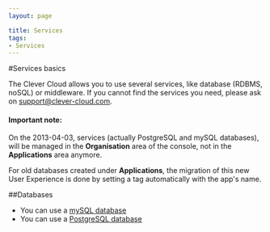 ```yaml
---
layout: page

title: Services
tags:
- Services
---
```

#Services basics

The Clever Cloud allows you to use several services, like database (RDBMS, noSQL) or middleware. If you cannot find the services you need, please ask on <a href="mailto:support@clever-cloud.com">support@clever-cloud.com</a>.  

<div class="alert alert-hot-problems">
	<h4>Important note:</h4>
	<p>
		On the 2013-04-03, services (actually PostgreSQL and mySQL databases), will be managed in the <strong>Organisation</strong> area of the console, not in the <strong>Applications</strong> area anymore.
	</p>
	<p>For old databases created under <strong>Applications</strong>, the migration of this new User Experience is done by setting a tag automatically with the app's name.</p>
</div>


##Databases
 * You can use a [mySQL database](/mysql)
 * You can use a [PostgreSQL database](/postgresql)
